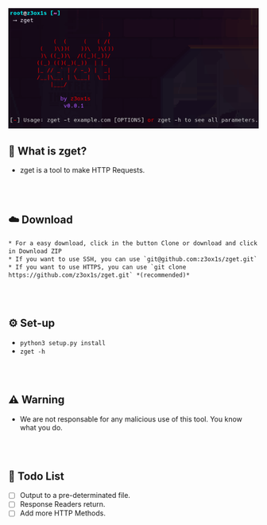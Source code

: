 <img src = "./screenshot1.png" width = 750>

## 🤔 What is zget?
- zget is a tool to make HTTP Requests.

<br><br>

## ☁️ Download
    * For a easy download, click in the button Clone or download and click in Download ZIP
    * If you want to use SSH, you can use `git@github.com:z3ox1s/zget.git`
    * If you want to use HTTPS, you can use `git clone https://github.com/z3ox1s/zget.git` *(recommended)*

<br><br>

## ⚙️ Set-up
  - `python3 setup.py install`
  - `zget -h`

<br><br>

## ⚠️ Warning
- We are not responsable for any malicious use of this tool. You know what you do.

<br><br>

## 🧾 Todo List
- [ ] Output to a pre-determinated file.
- [ ] Response Readers return.
- [ ] Add more HTTP Methods.

